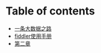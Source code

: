 # Table of contents

* [一条大数据之路](README.md)
* [fiddler使用手册](di-yi-zhang.md)
* [第二章](untitled-1.md)

